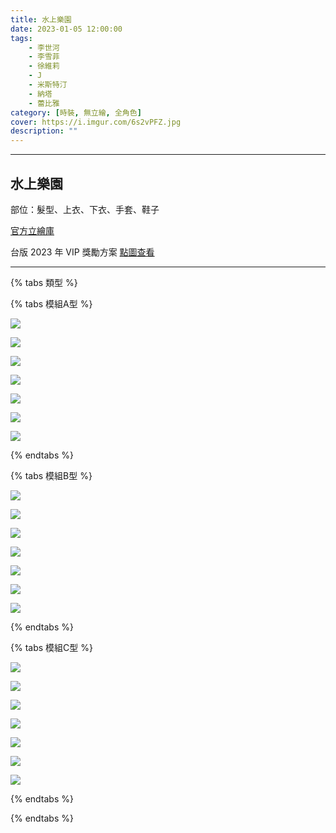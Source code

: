 ```yaml
---
title: 水上樂園
date: 2023-01-05 12:00:00
tags:
    - 李世河
    - 李雪菲
    - 徐維莉
    - J
    - 米斯特汀
    - 納塔
    - 蕾比雅
category: [時裝, 無立繪, 全角色]
cover: https://i.imgur.com/6s2vPFZ.jpg
description: ""
---
```




---
## 水上樂園


部位：髮型、上衣、下衣、手套、鞋子

[官方立繪庫](https://www.naddic.co.kr/ko/game/cls/fansitekit)

台版 2023 年 VIP 獎勵方案
[點圖查看](https://i.imgur.com/gUuoH0O.png)

---

{% tabs 類型 %}
<!-- tab 模組A型-->
{% tabs 模組A型 %}
<!-- tab 李世河(Seha)-->
[![](https://i.imgur.com/wzYrwc0h.jpg)](https://i.imgur.com/wzYrwc0.jpg)
<!-- endtab -->
<!-- tab 李雪菲(Seulbi)-->
[![](https://i.imgur.com/VD1u4O9h.jpg)](https://i.imgur.com/VD1u4O9.jpg)
<!-- endtab -->
<!-- tab 徐維莉(Yuri)-->
[![](https://i.imgur.com/3SaKvreh.jpg)](https://i.imgur.com/3SaKvre.jpg)
<!-- endtab -->
<!-- tab J-->
[![](https://i.imgur.com/LnkoVtMh.jpg)](https://i.imgur.com/LnkoVtM.jpg)
<!-- endtab -->
<!-- tab 米斯特汀(Tein)-->
[![](https://i.imgur.com/SBKBrk5h.jpg)](https://i.imgur.com/SBKBrk5.jpg)
<!-- endtab -->
<!-- tab 納塔(Nata)-->
[![](https://i.imgur.com/OLEjmTRh.jpg)](https://i.imgur.com/OLEjmTR.jpg)
<!-- endtab -->
<!-- tab 蕾比雅(Levia)-->
[![](https://i.imgur.com/0x5fbzhh.jpg)](https://i.imgur.com/0x5fbzh.jpg)
<!-- endtab -->
{% endtabs %}
<!-- endtab -->

<!-- tab 模組B型-->
{% tabs 模組B型 %}
<!-- tab 李世河(Seha)-->
[![](https://i.imgur.com/PvXKeQ2h.jpg)](https://i.imgur.com/PvXKeQ2.jpg)
<!-- endtab -->
<!-- tab 李雪菲(Seulbi)-->
[![](https://i.imgur.com/iPYXlACh.jpg)](https://i.imgur.com/iPYXlAC.jpg)
<!-- endtab -->
<!-- tab 徐維莉(Yuri)-->
[![](https://i.imgur.com/53oTlpXh.jpg)](https://i.imgur.com/53oTlpX.jpg)
<!-- endtab -->
<!-- tab J-->
[![](https://i.imgur.com/f4zsZKah.jpg)](https://i.imgur.com/f4zsZKa.jpg)
<!-- endtab -->
<!-- tab 米斯特汀(Tein)-->
[![](https://i.imgur.com/jhPMN7Hh.jpg)](https://i.imgur.com/jhPMN7H.jpg)
<!-- endtab -->
<!-- tab 納塔(Nata)-->
[![](https://i.imgur.com/3bP8nSCh.jpg)](https://i.imgur.com/3bP8nSC.jpg)
<!-- endtab -->
<!-- tab 蕾比雅(Levia)-->
[![](https://i.imgur.com/K9WSQluh.jpg)](https://i.imgur.com/K9WSQlu.jpg)
<!-- endtab -->
{% endtabs %}
<!-- endtab -->

<!-- tab 模組C型-->
{% tabs 模組C型 %}
<!-- tab 李世河(Seha)-->
[![](https://i.imgur.com/y0aZu5Bh.jpg)](https://i.imgur.com/y0aZu5B.jpg)
<!-- endtab -->
<!-- tab 李雪菲(Seulbi)-->
[![](https://i.imgur.com/My9KSukh.jpg)](https://i.imgur.com/My9KSuk.jpg)
<!-- endtab -->
<!-- tab 徐維莉(Yuri)-->
[![](https://i.imgur.com/KPiMtAPh.jpg)](https://i.imgur.com/KPiMtAP.jpg)
<!-- endtab -->
<!-- tab J-->
[![](https://i.imgur.com/jurI6d0h.jpg)](https://i.imgur.com/jurI6d0.jpg)
<!-- endtab -->
<!-- tab 米斯特汀(Tein)-->
[![](https://i.imgur.com/Qx1pjXRh.jpg)](https://i.imgur.com/Qx1pjXR.jpg)
<!-- endtab -->
<!-- tab 納塔(Nata)-->
[![](https://i.imgur.com/dMVkLZUh.jpg)](https://i.imgur.com/dMVkLZU.jpg)
<!-- endtab -->
<!-- tab 蕾比雅(Levia)-->
[![](https://i.imgur.com/TGEZsTHh.jpg)](https://i.imgur.com/TGEZsTH.jpg)
<!-- endtab -->
{% endtabs %}
<!-- endtab -->

{% endtabs %}

